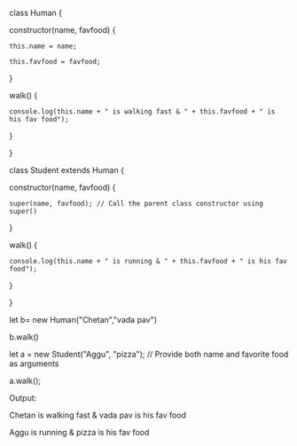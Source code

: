 class Human {

  constructor(name, favfood) {
  
    this.name = name;
    
    this.favfood = favfood;
  }
  

  walk() {
  
    console.log(this.name + " is walking fast & " + this.favfood + " is his fav food");
    
  }
  
}

class Student extends Human {

  constructor(name, favfood) {
  
    super(name, favfood); // Call the parent class constructor using super()
    
  }

  walk() {
  
    console.log(this.name + " is running & " + this.favfood + " is his fav food");
    
  }
  
}

let b= new Human("Chetan","vada pav")

b.walk()

let a = new Student("Aggu", "pizza"); // Provide both name and favorite food as arguments

a.walk();

Output:

Chetan is walking fast & vada pav is his fav food 

Aggu is running & pizza is his fav food
